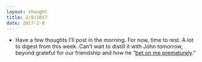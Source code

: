 ```yaml
---
layout: thought
title: 2/8/2017
date: 2017-2-8
---
```


- Have a few thoughts I’ll post in the morning. For now, time to rest. A lot to digest from this week. Can’t wait to distill it with John tomorrow, beyond grateful for our friendship and how he “[bet on me prematurely](https://twitter.com/jxxf/status/464246272896286720).”
